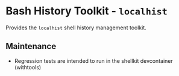 # Bash History Toolkit - `localhist`

Provides the `localhist` shell history management toolkit.

## Maintenance
- Regression tests are intended to run in the shellkit devcontainer (withtools)

